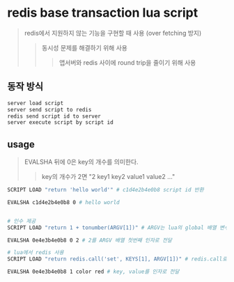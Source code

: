 # redis base transaction lua script

> redis에서 지원하지 않는 기능을 구현할 때 사용 (over fetching 방지)
>
> > 동시성 문제를 해결하기 위해 사용
> >
> > > 앱서버와 redis 사이에 round trip을 줄이기 위해 사용

## 동작 방식

```sh
server load script
server send script to redis
redis send script id to server
server execute script by script id
```

## usage

> EVALSHA 뒤에 0은 key의 개수를 의미한다.
>
> > key의 개수가 2면 "2 key1 key2 value1 value2 ..."

```sh
SCRIPT LOAD "return 'hello world'" # c1d4e2b4e0b8 script id 반환

EVALSHA c1d4e2b4e0b8 0 # hello world


# 인수 제공
SCRIPT LOAD "return 1 + tonumber(ARGV[1])" # ARGV는 lua의 global 배열 변수 (따로 정의할 필요없음)

EVALSHA 0e4e3b4e0b8 0 2 # 2를 ARGV 배열 첫번째 인자로 전달

# lua에서 redis 사용
SCRIPT LOAD "return redis.call('set', KEYS[1], ARGV[1])" # redis.call로 redis 명령어 실행

EVALSHA 0e4e3b4e0b8 1 color red # key, value를 인자로 전달
```
